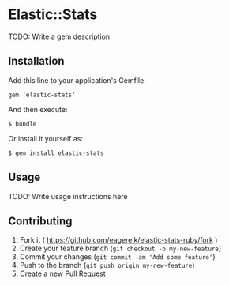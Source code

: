 # Elastic::Stats

TODO: Write a gem description

## Installation

Add this line to your application's Gemfile:

    gem 'elastic-stats'

And then execute:

    $ bundle

Or install it yourself as:

    $ gem install elastic-stats

## Usage

TODO: Write usage instructions here

## Contributing

1. Fork it ( https://github.com/eagerelk/elastic-stats-ruby/fork )
2. Create your feature branch (`git checkout -b my-new-feature`)
3. Commit your changes (`git commit -am 'Add some feature'`)
4. Push to the branch (`git push origin my-new-feature`)
5. Create a new Pull Request
